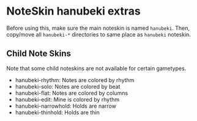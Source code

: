NoteSkin hanubeki extras
========================

Before using this, make sure the main noteskin is named `hanubeki`.
Then, copy/move all `hanubeki-*` directories to same place as `hanubeki` noteskin.

Child Note Skins
----------------

Note that some child noteskins are not available for certain gametypes.

* hanubeki-rhythm: Notes are colored by rhythm
* hanubeki-solo: Notes are colored by beat
* hanubeki-flat: Notes are colored by columns
* hanubeki-edit: Mine is colored by rhythm
* hanubeki-narrowhold: Holds are narrow
* hanubeki-thinhold: Holds are thin
